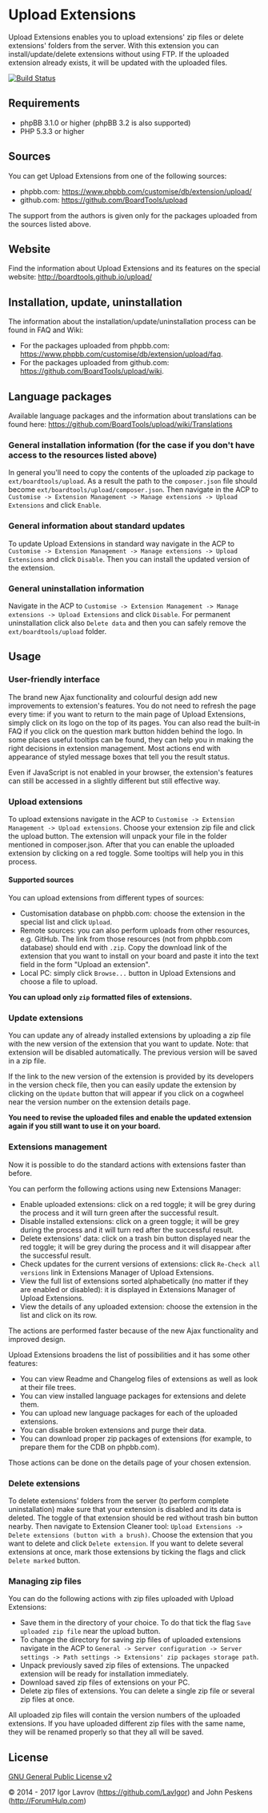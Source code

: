 Upload Extensions
=================
Upload Extensions enables you to upload extensions' zip files or delete extensions' folders from the server.
With this extension you can install/update/delete extensions without using FTP. If the uploaded extension already exists, it will be updated with the uploaded files.

[![Build Status](https://travis-ci.org/BoardTools/upload.svg?branch=master)](https://travis-ci.org/BoardTools/upload)

## Requirements
* phpBB 3.1.0 or higher (phpBB 3.2 is also supported)
* PHP 5.3.3 or higher

## Sources
You can get Upload Extensions from one of the following sources:

* phpbb.com: https://www.phpbb.com/customise/db/extension/upload/
* github.com: https://github.com/BoardTools/upload

The support from the authors is given only for the packages uploaded from the sources listed above.

## Website
Find the information about Upload Extensions and its features on the special website:
http://boardtools.github.io/upload/

## Installation, update, uninstallation
The information about the installation/update/uninstallation process can be found in FAQ and Wiki:

* For the packages uploaded from phpbb.com: https://www.phpbb.com/customise/db/extension/upload/faq.
* For the packages uploaded from github.com: https://github.com/BoardTools/upload/wiki.

## Language packages
Available language packages and the information about translations can be found here:
https://github.com/BoardTools/upload/wiki/Translations

### General installation information (for the case if you don't have access to the resources listed above)
In general you'll need to copy the contents of the uploaded zip package to `ext/boardtools/upload`.
As a result the path to the `composer.json` file should become `ext/boardtools/upload/composer.json`.
Then navigate in the ACP to `Customise -> Extension Management -> Manage extensions -> Upload Extensions` and click `Enable`.

### General information about standard updates
To update Upload Extensions in standard way navigate in the ACP to `Customise -> Extension Management -> Manage extensions -> Upload Extensions` and click `Disable`.
Then you can install the updated version of the extension.

### General uninstallation information
Navigate in the ACP to `Customise -> Extension Management -> Manage extensions -> Upload Extensions` and click `Disable`.
For permanent uninstallation click also `Delete data` and then you can safely remove the `ext/boardtools/upload` folder.

## Usage

### User-friendly interface
The brand new Ajax functionality and colourful design add new improvements to extension's features.
You do not need to refresh the page every time: if you want to return to the main page of Upload Extensions, simply click on its logo on the top of its pages.
You can also read the built-in FAQ if you click on the question mark button hidden behind the logo.
In some places useful tooltips can be found, they can help you in making the right decisions in extension management.
Most actions end with appearance of styled message boxes that tell you the result status.

Even if JavaScript is not enabled in your browser, the extension's features can still be accessed in a slightly different but still effective way.

### Upload extensions
To upload extensions navigate in the ACP to `Customise -> Extension Management -> Upload extensions`.
Choose your extension zip file and click the upload button. The extension will unpack your file in the folder mentioned in composer.json. After that you can enable the uploaded extension by clicking on a red toggle. Some tooltips will help you in this process.

#### Supported sources
You can upload extensions from different types of sources:

* Customisation database on phpbb.com: choose the extension in the special list and click `Upload`.
* Remote sources: you can also perform uploads from other resources, e.g. GitHub. The link from those resources (not from phpbb.com database) should end with `.zip`. Copy the download link of the extension that you want to install on your board and paste it into the text field in the form "Upload an extension".
* Local PC: simply click `Browse...` button in Upload Extensions and choose a file to upload.

**You can upload only `zip` formatted files of extensions.**

### Update extensions
You can update any of already installed extensions by uploading a zip file with the new version of the extension that you want to update.
Note: that extension will be disabled automatically. The previous version will be saved in a zip file.

If the link to the new version of the extension is provided by its developers in the version check file, then you can easily update the extension by clicking on the `Update` button that will appear if you click on a cogwheel near the version number on the extension details page.

**You need to revise the uploaded files and enable the updated extension again if you still want to use it on your board.**

### Extensions management
Now it is possible to do the standard actions with extensions faster than before.

You can perform the following actions using new Extensions Manager:

* Enable uploaded extensions: click on a red toggle; it will be grey during the process and it will turn green after the successful result.
* Disable installed extensions: click on a green toggle; it will be grey during the process and it will turn red after the successful result.
* Delete extensions' data: click on a trash bin button displayed near the red toggle; it will be grey during the process and it will disappear after the successful result.
* Check updates for the current versions of extensions: click `Re-Check all versions` link in Extensions Manager of Upload Extensions.
* View the full list of extensions sorted alphabetically (no matter if they are enabled or disabled): it is displayed in Extensions Manager of Upload Extensions.
* View the details of any uploaded extension: choose the extension in the list and click on its row.

The actions are performed faster because of the new Ajax functionality and improved design.

Upload Extensions broadens the list of possibilities and it has some other features:

* You can view Readme and Changelog files of extensions as well as look at their file trees.
* You can view installed language packages for extensions and delete them.
* You can upload new language packages for each of the uploaded extensions.
* You can disable broken extensions and purge their data.
* You can download proper zip packages of extensions (for example, to prepare them for the CDB on phpbb.com).

Those actions can be done on the details page of your chosen extension.

### Delete extensions
To delete extensions' folders from the server (to perform complete uninstallation) make sure that your extension is disabled and its data is deleted. The toggle of that extension should be red without trash bin button nearby.
Then navigate to Extension Cleaner tool: `Upload Extensions -> Delete extensions (button with a brush)`.
Choose the extension that you want to delete and click `Delete extension`.
If you want to delete several extensions at once, mark those extensions by ticking the flags and click `Delete marked` button.

### Managing zip files
You can do the following actions with zip files uploaded with Upload Extensions:

* Save them in the directory of your choice. To do that tick the flag `Save uploaded zip file` near the upload button.
* To change the directory for saving zip files of uploaded extensions navigate in the ACP to `General -> Server configuration -> Server settings -> Path settings -> Extensions' zip packages storage path`.
* Unpack previously saved zip files of extensions. The unpacked extension will be ready for installation immediately.
* Download saved zip files of extensions on your PC.
* Delete zip files of extensions. You can delete a single zip file or several zip files at once.

All uploaded zip files will contain the version numbers of the uploaded extensions.
If you have uploaded different zip files with the same name, they will be renamed properly so that they all will be saved.

## License
[GNU General Public License v2](http://opensource.org/licenses/GPL-2.0)

© 2014 - 2017 Igor Lavrov (https://github.com/LavIgor) and John Peskens (http://ForumHulp.com)